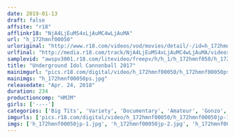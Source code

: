 ```yaml
---
date: 2019-01-13
draft: false
affsite: "r18"
afflinkr18: "NjA4LjEuMS4xLjAuMC4wLjAuMA"
url: "h_172hmnf00050"
urloriginal: "http://www.r18.com/videos/vod/movies/detail/-/id=h_172hmnf00050"
urlfinal: "http://media.r18.com/track/NjA4LjEuMS4xLjAuMC4wLjAuMA/videos/vod/movies/detail/-/id=h_172hmnf00050"
samplevid: "awspv3001.r18.com/litevideo/freepv/h/h_1/h_172hmnf050/h_172hmnf050_dmb_s.mp4"
title: "Underground Idol Cannonball 2017"
mainimgurl: "pics.r18.com/digital/video/h_172hmnf00050/h_172hmnf00050ps.jpg"
mainimgs: "h_172hmnf00050ps.jpg"
releasedate: "Apr. 24, 2018"
duration: 234
productioncomp: "HMJM"
girls: ['----']
categories: ['Big Tits', 'Variety', 'Documentary', 'Amateur', 'Gonzo', 'Over 4 Hours', 'Hi-Def']
imgurls: ['pics.r18.com/digital/video/h_172hmnf00050/h_172hmnf00050jp-1.jpg', 'pics.r18.com/digital/video/h_172hmnf00050/h_172hmnf00050jp-2.jpg', 'pics.r18.com/digital/video/h_172hmnf00050/h_172hmnf00050jp-3.jpg', 'pics.r18.com/digital/video/h_172hmnf00050/h_172hmnf00050jp-4.jpg', 'pics.r18.com/digital/video/h_172hmnf00050/h_172hmnf00050jp-5.jpg', 'pics.r18.com/digital/video/h_172hmnf00050/h_172hmnf00050jp-6.jpg', 'pics.r18.com/digital/video/h_172hmnf00050/h_172hmnf00050jp-7.jpg', 'pics.r18.com/digital/video/h_172hmnf00050/h_172hmnf00050jp-8.jpg', 'pics.r18.com/digital/video/h_172hmnf00050/h_172hmnf00050jp-9.jpg', 'pics.r18.com/digital/video/h_172hmnf00050/h_172hmnf00050jp-10.jpg', 'pics.r18.com/digital/video/h_172hmnf00050/h_172hmnf00050jp-11.jpg', 'pics.r18.com/digital/video/h_172hmnf00050/h_172hmnf00050jp-12.jpg', 'pics.r18.com/digital/video/h_172hmnf00050/h_172hmnf00050jp-13.jpg', 'pics.r18.com/digital/video/h_172hmnf00050/h_172hmnf00050jp-14.jpg', 'pics.r18.com/digital/video/h_172hmnf00050/h_172hmnf00050jp-15.jpg', 'pics.r18.com/digital/video/h_172hmnf00050/h_172hmnf00050jp-16.jpg', 'pics.r18.com/digital/video/h_172hmnf00050/h_172hmnf00050jp-17.jpg', 'pics.r18.com/digital/video/h_172hmnf00050/h_172hmnf00050jp-18.jpg', 'pics.r18.com/digital/video/h_172hmnf00050/h_172hmnf00050jp-19.jpg', 'pics.r18.com/digital/video/h_172hmnf00050/h_172hmnf00050jp-20.jpg']
imgs: ['h_172hmnf00050jp-1.jpg', 'h_172hmnf00050jp-2.jpg', 'h_172hmnf00050jp-3.jpg', 'h_172hmnf00050jp-4.jpg', 'h_172hmnf00050jp-5.jpg', 'h_172hmnf00050jp-6.jpg', 'h_172hmnf00050jp-7.jpg', 'h_172hmnf00050jp-8.jpg', 'h_172hmnf00050jp-9.jpg', 'h_172hmnf00050jp-10.jpg', 'h_172hmnf00050jp-11.jpg', 'h_172hmnf00050jp-12.jpg', 'h_172hmnf00050jp-13.jpg', 'h_172hmnf00050jp-14.jpg', 'h_172hmnf00050jp-15.jpg', 'h_172hmnf00050jp-16.jpg', 'h_172hmnf00050jp-17.jpg', 'h_172hmnf00050jp-18.jpg', 'h_172hmnf00050jp-19.jpg', 'h_172hmnf00050jp-20.jpg']
---
```

